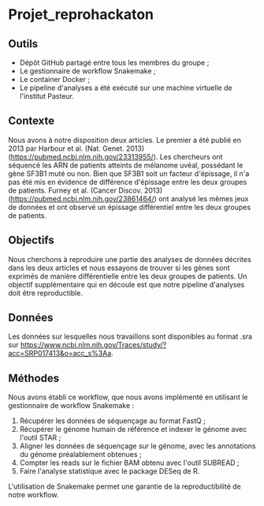 # Projet_reprohackaton
## Outils
 - Dépôt GitHub partagé entre tous les membres du groupe ;
 - Le gestionnaire de workflow Snakemake ;
 - Le container Docker ;
 - Le pipeline d'analyses a été exécuté sur une machine virtuelle de l'institut Pasteur.


## Contexte
Nous avons à notre disposition deux articles. Le premier a été publié en 2013  par Harbour et al. (Nat. Genet. 2013)(https://pubmed.ncbi.nlm.nih.gov/23313955/). Les chercheurs ont séquencé les ARN de patients atteints de mélanome uvéal, possédant le gène SF3B1 muté ou non. Bien que SF3B1 soit un facteur d'épissage, il n'a pas été mis en évidence de différence d'épissage entre les deux groupes de patients.
Furney et al. (Cancer Discov. 2013) (https://pubmed.ncbi.nlm.nih.gov/23861464/) ont analysé les mêmes jeux de données et ont observé un épissage différentiel entre les deux groupes de patients.

## Objectifs
Nous cherchons à reproduire une partie des analyses de données décrites dans les deux articles et nous essayons de trouver si les gènes sont exprimés de manière différentielle entre les deux groupes de patients.
Un objectif supplémentaire qui en découle est que notre pipeline d'analyses doit être reproductible.

## Données
Les données sur lesquelles nous travaillons sont disponibles au format .sra sur https://www.ncbi.nlm.nih.gov/Traces/study/?acc=SRP017413&o=acc_s%3Aa.

## Méthodes
Nous avons établi ce workflow, que nous avons implémenté en utilisant le gestionnaire de workflow Snakemake :
1. Récupérer les données de séquençage au format FastQ ;
2. Récupérer le génome humain de référence et indexer le génome avec l'outil STAR ;
3. Aligner les données de séquençage sur le génome, avec les annotations du génome préalablement obtenues ;
4. Compter les reads sur le fichier BAM obtenu avec l'outil SUBREAD ;
5. Faire l'analyse statistique avec le package DESeq de R.

L'utilisation de Snakemake permet une garantie de la reproductibilité de notre workflow.
